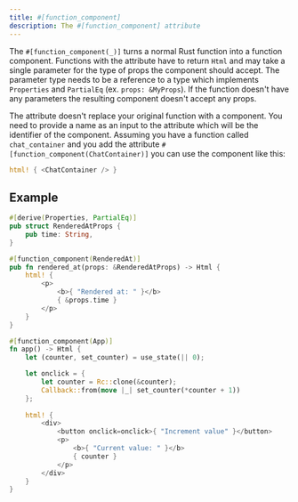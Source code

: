 ```yaml
---
title: #[function_component]
description: The #[function_component] attribute
---
```



The `#[function_component(_)]` turns a normal Rust function into a function component.
Functions with the attribute have to return  `Html` and may take a single parameter for the type of props the component should accept.
The parameter type needs to be a reference to a type which implements `Properties` and `PartialEq` (ex. `props: &MyProps`).
If the function doesn't have any parameters the resulting component doesn't accept any props.

The attribute doesn't replace your original function with a component. You need to provide a name as an input to the attribute which will be the identifier of the component.
Assuming you have a function called `chat_container` and you add the attribute `#[function_component(ChatContainer)]` you can use the component like this:
```rust
html! { <ChatContainer /> }
```

## Example

<!--DOCUSAURUS_CODE_TABS-->
<!--With props-->
```rust
#[derive(Properties, PartialEq)]
pub struct RenderedAtProps {
    pub time: String,
}

#[function_component(RenderedAt)]
pub fn rendered_at(props: &RenderedAtProps) -> Html {
    html! {
        <p>
            <b>{ "Rendered at: " }</b>
            { &props.time }
        </p>
    }
}
```

<!--Without props-->
```rust
#[function_component(App)]
fn app() -> Html {
    let (counter, set_counter) = use_state(|| 0);

    let onclick = {
        let counter = Rc::clone(&counter);
        Callback::from(move |_| set_counter(*counter + 1))
    };
    
    html! {
        <div>
            <button onclick=onclick>{ "Increment value" }</button>
            <p>
                <b>{ "Current value: " }</b>
                { counter }
            </p>
        </div>
    }
}
```
<!--END_DOCUSAURUS_CODE_TABS-->
